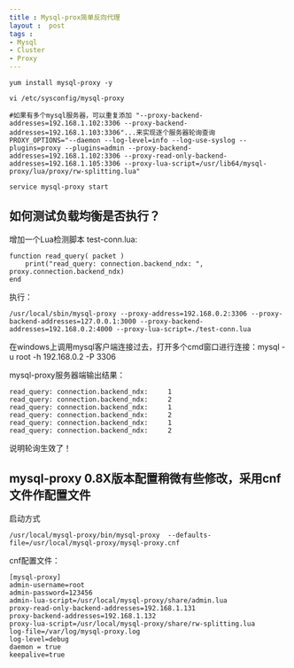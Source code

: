 ```yaml
---
title : Mysql-prox简单反向代理
layout :  post
tags : 
- Mysql
- Cluster
- Proxy
---
```

    yum install mysql-proxy -y
  
    vi /etc/sysconfig/mysql-proxy
    
    #如果有多个mysql服务器，可以重复添加 "--proxy-backend-addresses=192.168.1.102:3306 --proxy-backend-addresses=192.168.1.103:3306"...来实现逐个服务器轮询查询
    PROXY_OPTIONS="--daemon --log-level=info --log-use-syslog --plugins=proxy --plugins=admin --proxy-backend-addresses=192.168.1.102:3306 --proxy-read-only-backend-addresses=192.168.1.105:3306 --proxy-lua-script=/usr/lib64/mysql-proxy/lua/proxy/rw-splitting.lua"
  
    service mysql-proxy start


如何测试负载均衡是否执行？
--------------------------

增加一个Lua检测脚本 test-conn.lua:

    function read_query( packet )
        print("read_query: connection.backend_ndx: ", proxy.connection.backend_ndx)
    end

执行：

    /usr/local/sbin/mysql-proxy --proxy-address=192.168.0.2:3306 --proxy-backend-addresses=127.0.0.1:3000 --proxy-backend-addresses=192.168.0.2:4000 --proxy-lua-script=./test-conn.lua

在windows上调用mysql客户端连接过去，打开多个cmd窗口进行连接：mysql -u root -h 192.168.0.2 -P 3306

mysql-proxy服务器端输出结果：

    read_query: connection.backend_ndx:     1
    read_query: connection.backend_ndx:     2
    read_query: connection.backend_ndx:     1
    read_query: connection.backend_ndx:     2
    read_query: connection.backend_ndx:     1
    read_query: connection.backend_ndx:     2


说明轮询生效了！



mysql-proxy 0.8X版本配置稍微有些修改，采用cnf文件作配置文件
-----------------------------------------------------------

启动方式

    /usr/local/mysql-proxy/bin/mysql-proxy  --defaults-file=/usr/local/mysql-proxy/mysql-proxy.cnf  
        
cnf配置文件：

    [mysql-proxy]
    admin-username=root
    admin-password=123456
    admin-lua-script=/usr/local/mysql-proxy/share/admin.lua
    proxy-read-only-backend-addresses=192.168.1.131
    proxy-backend-addresses=192.168.1.132
    proxy-lua-script=/usr/local/mysql-proxy/share/rw-splitting.lua
    log-file=/var/log/mysql-proxy.log
    log-level=debug
    daemon = true
    keepalive=true
        
